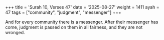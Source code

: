 +++
title = 'Surah 10, Verses 47'
date = '2025-08-27'
weight = 1411
ayah = 47
tags = ["community", "judgment", "messenger"]
+++

And for every community there is a messenger. After their messenger has come, judgment is passed on them in all fairness, and they are not wronged.